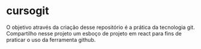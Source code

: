 # cursogit
O objetivo através da criação desse repositório é a prática da tecnologia git. Compartilho nesse projeto um esboço de projeto em react para fins de praticar o uso da ferramenta github.
